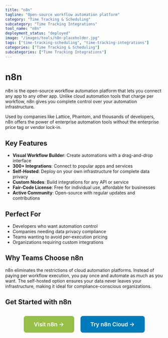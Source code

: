 ```yaml
---
title: "n8n"
tagline: "Open-source workflow automation platform"
category: "Time Tracking & Scheduling"
subcategory: "Time Tracking Integrations"
tool_name: "n8n"
deployment_status: "deployed"
image: "/images/tools/n8n-placeholder.jpg"
tags: ["time-tracking-scheduling", "time-tracking-integrations"]
categories: ["Time Tracking & Scheduling"]
subcategories: ["Time Tracking Integrations"]
---
```


# n8n

n8n is the open-source workflow automation platform that lets you connect any app to any other app. Unlike cloud automation tools that charge per workflow, n8n gives you complete control over your automation infrastructure.

Used by companies like Lattice, Phantom, and thousands of developers, n8n offers the power of enterprise automation tools without the enterprise price tag or vendor lock-in.

## Key Features
- **Visual Workflow Builder**: Create automations with a drag-and-drop interface
- **300+ Integrations**: Connect to popular apps and services
- **Self-Hosted**: Deploy on your own infrastructure for complete data privacy
- **Custom Nodes**: Build integrations for any API or service
- **Fair-Code License**: Free for individual use, affordable for businesses
- **Active Community**: Open-source with regular updates and contributions

## Perfect For
- Developers who want automation control
- Companies needing data privacy compliance
- Teams wanting to avoid per-execution pricing
- Organizations requiring custom integrations

## Why Teams Choose n8n
n8n eliminates the restrictions of cloud automation platforms. Instead of paying per workflow execution, you pay once and automate as much as you want. The self-hosted option ensures your data never leaves your infrastructure, making it ideal for compliance-conscious organizations.

## Get Started with n8n

<div style="text-align: center; margin: 2rem 0;">
  <a href="https://n8n.io" target="_blank" rel="noopener noreferrer" style="display: inline-block; background: #96BF47; color: white; padding: 1rem 2rem; text-decoration: none; border-radius: 8px; font-weight: 600; font-size: 1.1rem; margin-right: 1rem;">Visit n8n →</a>
  <a href="https://n8n.io/cloud" target="_blank" rel="noopener noreferrer" style="display: inline-block; background: #007cba; color: white; padding: 1rem 2rem; text-decoration: none; border-radius: 8px; font-weight: 600; font-size: 1.1rem;">Try n8n Cloud →</a>
</div>

